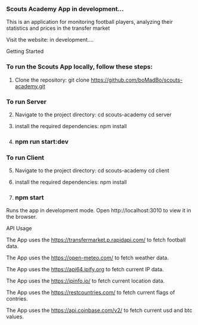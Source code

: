 ### Scouts Academy App in development...

This is an application for monitoring football players, analyzing their statistics and prices in the transfer market

Visit the website: in development....

Getting Started

### To run the Scouts App locally, follow these steps:

1. Clone the repository:
   git clone https://github.com/boMadBo/scouts-academy.git

### To run Server

2. Navigate to the project directory:
   cd scouts-academy
   cd server

3. install the required dependencies:
   npm install

4. ### npm run start:dev

### To run Client

5. Navigate to the project directory:
   cd scouts-academy
   cd client

6. install the required dependencies:
   npm install

7. ### npm start

Runs the app in development mode. Open http://localhost:3010 to view it in the browser.

API Usage

The App uses the https://transfermarket.p.rapidapi.com/ to fetch football data.

The App uses the https://open-meteo.com/ to fetch weather data.

The App uses the https://api64.ipify.org to fetch current IP data.

The App uses the https://ipinfo.io/ to fetch current location data.

The App uses the https://restcountries.com/ to fetch current flags of contries.

The App uses the https://api.coinbase.com/v2/ to fetch current usd and btc values.
